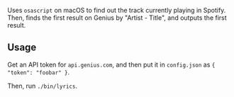 Uses `osascript` on macOS to find out the track currently playing in Spotify.
Then, finds the first result on Genius by "Artist - Title", and outputs the first result.

## Usage
Get an API token for `api.genius.com`, and then put it in `config.json` as
`{ "token": "foobar" }`.

Then, run `./bin/lyrics`.
